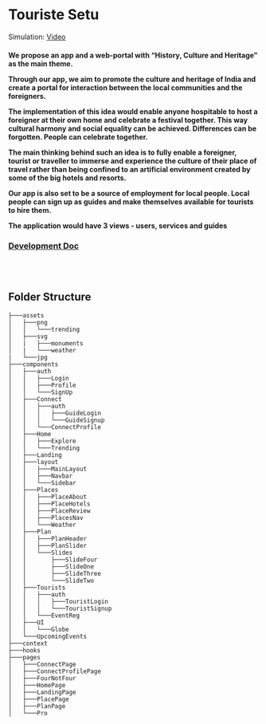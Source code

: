 # Touriste Setu

Simulation: [Video](https://drive.google.com/file/d/15Uj2_4wfBECMYY2BqzS2jCt-8a_A5A8s/view?usp=sharing)

<h4>
We propose an app and a web-portal with “History, Culture and Heritage” as the main theme.

Through our app, we aim to promote the culture and heritage of India and create a portal for interaction between the local communities and the foreigners.

The implementation of this idea would enable anyone hospitable to host a foreigner at their own home and celebrate a festival together. This way cultural harmony and social equality can be achieved. Differences can be forgotten. People can celebrate together.

The main thinking behind such an idea is to fully enable a foreigner, tourist or traveller to immerse and experience the culture of their place of travel rather than being confined to an artificial environment created by some of the big hotels and resorts.

Our app is also set to be a source of employment for local people. Local people can sign up as guides and make themselves available for tourists to hire them.

The application would have 3 views - users, services and guides

</h4>

### [Development Doc](https://docs.google.com/document/d/1jDE-gV6ENO8cBupxiI-i8BsUb8qs59c3QmtcTt9_dV0/edit)

<br><br>

## Folder Structure
```
├───assets
│   ├───png
│   │   └───trending
│   ├───svg
│   |   ├───monuments
│   |   └───weather  
|   └───jpg
├───components       
│   ├───auth
│   │   ├───Login
│   │   ├───Profile
│   │   └───SignUp
│   ├───Connect
│   │   ├───auth
│   │   │   ├───GuideLogin
│   │   │   └───GuideSignup
│   │   └───ConnectProfile
│   ├───Home
│   │   ├───Explore
│   │   └───Trending
│   ├───Landing
│   ├───layout
│   │   ├───MainLayout
│   │   ├───Navbar
│   │   └───Sidebar
│   ├───Places
│   │   ├───PlaceAbout
│   │   ├───PlaceHotels
│   │   ├───PlaceReview
│   │   ├───PlacesNav
│   │   └───Weather
│   ├───Plan
│   │   ├───PlanHeader
│   │   ├───PlanSlider
│   │   └───Slides
│   │       ├───SlideFour
│   │       ├───SlideOne
│   │       ├───SlideThree
│   │       └───SlideTwo
│   ├───Tourists
│   │   ├───auth
│   │   │   ├───TouristLogin
│   │   │   └───TouristSignup
│   │   └───EventReg
│   ├───UI
│   │   └───Globe
│   └───UpcomingEvents
├───context
├───hooks
├───pages
│   ├───ConnectPage
│   ├───ConnectProfilePage
│   ├───FourNotFour
│   ├───HomePage
│   ├───LandingPage
│   ├───PlacePage
│   ├───PlanPage
│   └───Pro
```
